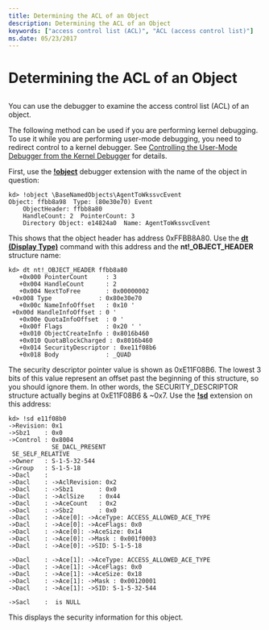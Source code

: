 ```yaml
---
title: Determining the ACL of an Object
description: Determining the ACL of an Object
keywords: ["access control list (ACL)", "ACL (access control list)"]
ms.date: 05/23/2017
---
```


# Determining the ACL of an Object


## <span id="ddk_determining_the_acl_of_an_object_dbg"></span><span id="DDK_DETERMINING_THE_ACL_OF_AN_OBJECT_DBG"></span>


You can use the debugger to examine the access control list (ACL) of an object.

The following method can be used if you are performing kernel debugging. To use it while you are performing user-mode debugging, you need to redirect control to a kernel debugger. See [Controlling the User-Mode Debugger from the Kernel Debugger](controlling-the-user-mode-debugger-from-the-kernel-debugger.md) for details.

First, use the [**!object**](-object.md) debugger extension with the name of the object in question:

```dbgcmd
kd> !object \BaseNamedObjects\AgentToWkssvcEvent
Object: ffbb8a98  Type: (80e30e70) Event
    ObjectHeader: ffbb8a80
    HandleCount: 2  PointerCount: 3
    Directory Object: e14824a0  Name: AgentToWkssvcEvent
```

This shows that the object header has address 0xFFBB8A80. Use the [**dt (Display Type)**](dt--display-type-.md) command with this address and the **nt!\_OBJECT\_HEADER** structure name:

```dbgcmd
kd> dt nt!_OBJECT_HEADER ffbb8a80
   +0x000 PointerCount     : 3
   +0x004 HandleCount      : 2
   +0x004 NextToFree       : 0x00000002
 +0x008 Type             : 0x80e30e70
   +0x00c NameInfoOffset   : 0x10 '
 +0x00d HandleInfoOffset : 0 '
   +0x00e QuotaInfoOffset  : 0 '
   +0x00f Flags            : 0x20 ' '
   +0x010 ObjectCreateInfo : 0x8016b460
   +0x010 QuotaBlockCharged : 0x8016b460
   +0x014 SecurityDescriptor : 0xe11f08b6
   +0x018 Body             : _QUAD
```

The security descriptor pointer value is shown as 0xE11F08B6. The lowest 3 bits of this value represent an offset past the beginning of this structure, so you should ignore them. In other words, the SECURITY\_DESCRIPTOR structure actually begins at 0xE11F08B6 & ~0x7. Use the [**!sd**](-sd.md) extension on this address:

```dbgcmd
kd> !sd e11f08b0
->Revision: 0x1
->Sbz1    : 0x0
->Control : 0x8004
            SE_DACL_PRESENT
 SE_SELF_RELATIVE
->Owner   : S-1-5-32-544
->Group   : S-1-5-18
->Dacl    : 
->Dacl    : ->AclRevision: 0x2
->Dacl    : ->Sbz1       : 0x0
->Dacl    : ->AclSize    : 0x44
->Dacl    : ->AceCount   : 0x2
->Dacl    : ->Sbz2       : 0x0
->Dacl    : ->Ace[0]: ->AceType: ACCESS_ALLOWED_ACE_TYPE
->Dacl    : ->Ace[0]: ->AceFlags: 0x0
->Dacl    : ->Ace[0]: ->AceSize: 0x14
->Dacl    : ->Ace[0]: ->Mask : 0x001f0003
->Dacl    : ->Ace[0]: ->SID: S-1-5-18

->Dacl    : ->Ace[1]: ->AceType: ACCESS_ALLOWED_ACE_TYPE
->Dacl    : ->Ace[1]: ->AceFlags: 0x0
->Dacl    : ->Ace[1]: ->AceSize: 0x18
->Dacl    : ->Ace[1]: ->Mask : 0x00120001
->Dacl    : ->Ace[1]: ->SID: S-1-5-32-544

->Sacl    :  is NULL
```

This displays the security information for this object.

 

 





